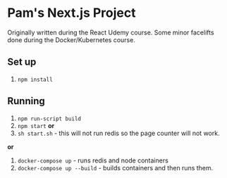 # Pam's Next.js Project
Originally written during the React Udemy course. Some minor facelifts done during the Docker/Kubernetes course.

## Set up
1. `npm install`

## Running
1. `npm run-script build`
1. `npm start`
**or**
1. `sh start.sh` - this will not run redis so the page counter will not work.

**or**
1. `docker-compose up` - runs redis and node containers
1. `docker-compose up --build` - builds containers and then runs them.
